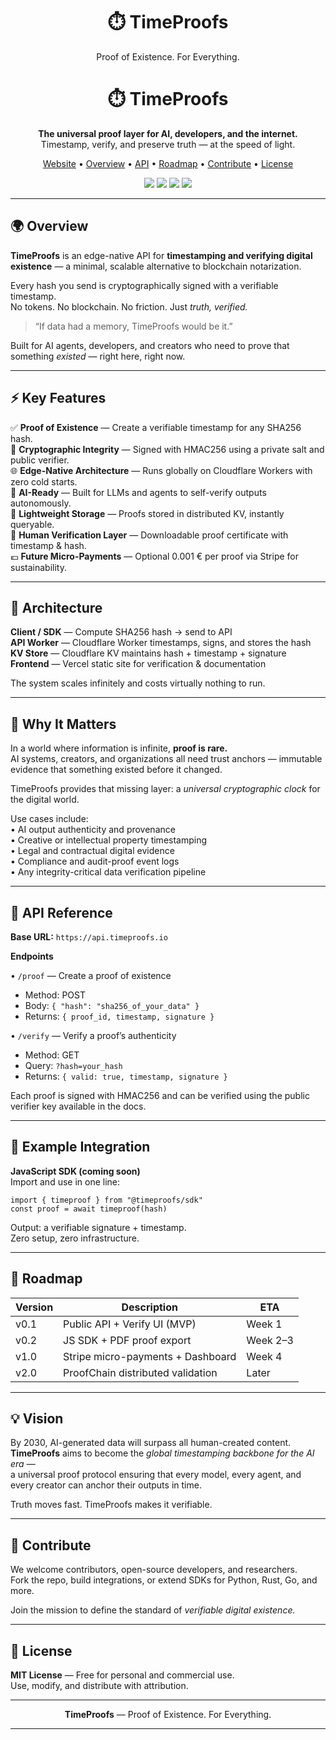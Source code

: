 
<h1 align="center">⏱️ TimeProofs</h1>
<p align="center">Proof of Existence. For Everything.</p>

<h1 align="center">⏱️ TimeProofs</h1>

<p align="center">
  <strong>The universal proof layer for AI, developers, and the internet.</strong><br>
  Timestamp, verify, and preserve truth — at the speed of light.
</p>

<p align="center">
  <a href="https://timeproofs.vercel.app">Website</a> •
  <a href="#-overview">Overview</a> •
  <a href="#-api-reference">API</a> •
  <a href="#-roadmap">Roadmap</a> •
  <a href="#-contribute">Contribute</a> •
  <a href="#-license">License</a>
</p>

<p align="center">
  <img src="https://img.shields.io/badge/build-passing-brightgreen?style=flat-square" />
  <img src="https://img.shields.io/badge/version-v0.1-blue?style=flat-square" />
  <img src="https://img.shields.io/badge/powered%20by-Cloudflare%20Workers-orange?style=flat-square" />
  <img src="https://img.shields.io/badge/verified-cryptographic%20HMAC256-8A2BE2?style=flat-square" />
</p>

---

## 🌍 Overview

**TimeProofs** is an edge-native API for **timestamping and verifying digital existence** — a minimal, scalable alternative to blockchain notarization.

Every hash you send is cryptographically signed with a verifiable timestamp.  
No tokens. No blockchain. No friction. Just *truth, verified.*

> “If data had a memory, TimeProofs would be it.”

Built for AI agents, developers, and creators who need to prove that something *existed* — right here, right now.

---

## ⚡ Key Features

✅ **Proof of Existence** — Create a verifiable timestamp for any SHA256 hash.  
🔐 **Cryptographic Integrity** — Signed with HMAC256 using a private salt and public verifier.  
🌐 **Edge-Native Architecture** — Runs globally on Cloudflare Workers with zero cold starts.  
🧠 **AI-Ready** — Built for LLMs and agents to self-verify outputs autonomously.  
💾 **Lightweight Storage** — Proofs stored in distributed KV, instantly queryable.  
📜 **Human Verification Layer** — Downloadable proof certificate with timestamp & hash.  
💶 **Future Micro-Payments** — Optional 0.001 € per proof via Stripe for sustainability.  

---

## 🧩 Architecture

**Client / SDK** — Compute SHA256 hash → send to API  
**API Worker** — Cloudflare Worker timestamps, signs, and stores the hash  
**KV Store** — Cloudflare KV maintains hash + timestamp + signature  
**Frontend** — Vercel static site for verification & documentation  

The system scales infinitely and costs virtually nothing to run.

---

## 🧠 Why It Matters

In a world where information is infinite, **proof is rare.**  
AI systems, creators, and organizations all need trust anchors — immutable evidence that something existed before it changed.

TimeProofs provides that missing layer: a *universal cryptographic clock* for the digital world.

Use cases include:  
• AI output authenticity and provenance  
• Creative or intellectual property timestamping  
• Legal and contractual digital evidence  
• Compliance and audit-proof event logs  
• Any integrity-critical data verification pipeline  

---

## 🧭 API Reference

**Base URL:** `https://api.timeproofs.io`

**Endpoints**

• `/proof` — Create a proof of existence  
  - Method: POST  
  - Body: `{ "hash": "sha256_of_your_data" }`  
  - Returns: `{ proof_id, timestamp, signature }`

• `/verify` — Verify a proof’s authenticity  
  - Method: GET  
  - Query: `?hash=your_hash`  
  - Returns: `{ valid: true, timestamp, signature }`

Each proof is signed with HMAC256 and can be verified using the public verifier key available in the docs.

---

## 🧮 Example Integration

**JavaScript SDK (coming soon)**  
Import and use in one line:

`import { timeproof } from "@timeproofs/sdk"`  
`const proof = await timeproof(hash)`

Output: a verifiable signature + timestamp.  
Zero setup, zero infrastructure.

---

## 🧭 Roadmap

| Version | Description | ETA |
|----------|-------------|------|
| v0.1 | Public API + Verify UI (MVP) | Week 1 |
| v0.2 | JS SDK + PDF proof export | Week 2–3 |
| v1.0 | Stripe micro-payments + Dashboard | Week 4 |
| v2.0 | ProofChain distributed validation | Later |

---

## 💡 Vision

By 2030, AI-generated data will surpass all human-created content.  
**TimeProofs** aims to become the *global timestamping backbone for the AI era* —  
a universal proof protocol ensuring that every model, every agent, and every creator can anchor their outputs in time.

Truth moves fast. TimeProofs makes it verifiable.

---

## 🤝 Contribute

We welcome contributors, open-source developers, and researchers.  
Fork the repo, build integrations, or extend SDKs for Python, Rust, Go, and more.

Join the mission to define the standard of *verifiable digital existence.*

---

## 🧾 License

**MIT License** — Free for personal and commercial use.  
Use, modify, and distribute with attribution.

---

<p align="center">
  <strong>TimeProofs</strong> — Proof of Existence. For Everything.
</p>

---
